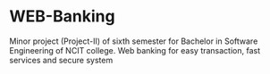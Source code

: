 # WEB-Banking
Minor project (Project-II) of sixth semester for Bachelor in Software Engineering of NCIT college.
Web banking for easy transaction, fast services and secure system
